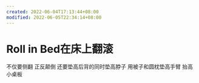 ```yaml
---
created: 2022-06-04T17:13:44+08:00
modified: 2022-06-05T22:34:14+08:00
---
```


# Roll in Bed在床上翻滚

不仅要侧翻 正反颠倒 还要垫高后背的同时垫高脖子 用被子和圆枕垫高手臂 抬高小桌板
